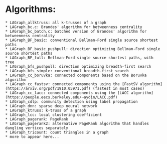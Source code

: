 # Algorithms: 

    * LAGraph_allktruss: all k-trusses of a graph
    * LAGraph_bc.c: Brandes' algorithm for betweenness centrality
    * LAGraph_bc_batch.c: batched version of Brandes' algorithm for betweenness centrality
    * LAGraph_BF_basic: conventional Bellman-Ford single source shortest paths
    * LAGraph_BF_basic_pushpull: direction optimizing Bellman-Ford single source shortest paths
    * LAGraph_BF_full: Bellman-Ford single source shortest paths, with tree
    * LAGraph_bfs_pushpull: direction optimizing breadth-first search
    * LAGraph_bfs_simple: conventional breadth-first search
    * LAGraph_cc_boruvka: connected components based on the Boruvka algorithm
    * LAGraph_cc_fastsv: connected components using the [FastSV algorithm](https://arxiv.org/pdf/1910.05971.pdf) (fastest in most cases)
    * LAGraph_cc_lacc: connected components using the [LACC algorithm](https://people.eecs.berkeley.edu/~aydin/LACC.pdf)
    * LAGraph_cdlp: community detection using label propagation
    * LAGraph_dnn: sparse deep neural network
    * LAGraph_ktruss: k-truss of a graph
    * LAGraph_lcc: local clustering coefficient
    * LAGraph_pagerank: PageRank
    * LAGraph_pagerank2: alternative PageRank algorithm that handles dangling vertices separately
    * LAGraph_tricount: count triangles in a graph
    * more to appear here...
